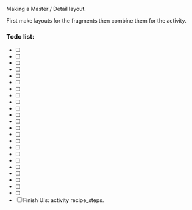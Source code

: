 Making a Master / Detail layout. 

First make layouts for the fragments then combine them for the activity. 


### Todo list:

- [ ]
- [ ]
- [ ]
- [ ]
- [ ]
- [ ]
- [ ]
- [ ]
- [ ]
- [ ]
- [ ]
- [ ]
- [ ]
- [ ]
- [ ]
- [ ]
- [ ]
- [ ]
- [ ]
- [ ]
- [ ]
- [ ]
- [ ]
- [ ] Finish UIs: activity recipe_steps.
